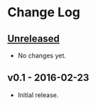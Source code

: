# Change Log

## [Unreleased]
- No changes yet.

## v0.1 - 2016-02-23
- Initial release.

[Unreleased]: https://github.com/aroemers/sibiro/compare/v0.1...HEAD
